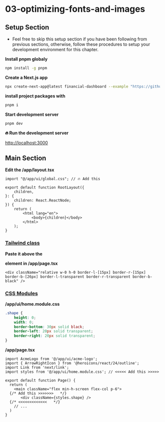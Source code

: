 # 03-optimizing-fonts-and-images

## Setup Section

-   Feel free to skip this setup section if you have been following from previous sections, otherwise, follow these procedures to setup your development environment for this chapter.

**Install pnpm globaly**

```sh
npm install -g pnpm
```

**Create a Next.js app**

```sh
npx create-next-app@latest financial-dashboard --example "https://github.com/Damianvit/Next-js-15_financial-dashboard/tree/main/03-optimizing-fonts-and-images/starter-template" --use-pnpm
```

**install project packages with**

```sh
pnpm i
```

**Start development server**

```sh
pnpm dev
```

**🔥 Run the development server**

[http://localhost:3000](http://localhost:3000)

## Main Section

**Edit the /app/layout.tsx**

```tsx
import "@/app/ui/global.css"; // 🔥 Add this

export default function RootLayout({
    children,
}: {
    children: React.ReactNode;
}) {
    return (
        <html lang="en">
            <body>{children}</body>
        </html>
    );
}
```

### [Tailwind class](https://www.tailwindcss.com)

**Paste it above the <p> element in /app/page.tsx**

```tsx
<div className="relative w-0 h-0 border-l-[15px] border-r-[15px] border-b-[26px] border-l-transparent border-r-transparent border-b-black" />
```

### [CSS Modules](https://nextjs.org/docs/app/getting-started/css#css-modules)

**/app/ui/home.module.css**

```css
.shape {
    height: 0;
    width: 0;
    border-bottom: 30px solid black;
    border-left: 20px solid transparent;
    border-right: 20px solid transparent;
}
```

**/app/page.tsx**

```tsx
import AcmeLogo from '@/app/ui/acme-logo';
import { ArrowRightIcon } from '@heroicons/react/24/outline';
import Link from 'next/link';
import styles from '@/app/ui/home.module.css'; // <<<<< Add this >>>>>

export default function Page() {
  return (
    <main className="flex min-h-screen flex-col p-6">
  {/* Add this >>>>>>>   */}
       <div className={styles.shape} />
  {/* <<<<<<<<<<<<<   */}
    // ...
  )
}
```
